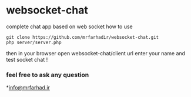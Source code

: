 # websocket-chat
complete chat app based on web socket
how to use 
```
git clone https://github.com/mrfarhadir/websocket-chat.git
php server/server.php
```
then in your browser open websocket-chat/client url enter your name and test socket chat !

### feel free to ask any question ###
*info@mrfarhad.ir
